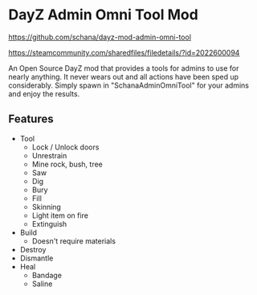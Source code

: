 # DayZ Admin Omni Tool Mod

<https://github.com/schana/dayz-mod-admin-omni-tool>

<https://steamcommunity.com/sharedfiles/filedetails/?id=2022600094>

An Open Source DayZ mod that provides a tools for admins to use for nearly anything. It never wears out and all actions have been sped up considerably. Simply spawn in "SchanaAdminOmniTool" for your admins and enjoy the results.

## Features

* Tool
  * Lock / Unlock doors
  * Unrestrain
  * Mine rock, bush, tree
  * Saw
  * Dig
  * Bury
  * Fill
  * Skinning
  * Light item on fire
  * Extinguish
* Build
  * Doesn't require materials
* Destroy
* Dismantle
* Heal
  * Bandage
  * Saline
